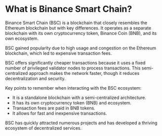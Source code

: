 # What is Binance Smart Chain?

Binance Smart Chain (BSC) is a blockchain that closely resembles the Ethereum blockchain but with key differences. It operates as a separate blockchain with its own cryptocurrency token, Binance Coin (BNB), and its own ecosystem.

BSC gained popularity due to high usage and congestion on the Ethereum blockchain, which led to expensive transaction fees.

BSC offers significantly cheaper transactions because it uses a fixed number of privileged validator nodes to process transactions. This semi-centralized approach makes the network faster, though it reduces decentralization and security.

Key points to remember when interacting with the BSC ecosystem:

- It is a standalone blockchain with a semi-centralized architecture.
- It has its own cryptocurrency token (BNB) and ecosystem.
- Transaction fees are paid in BNB tokens.
- It allows for fast and inexpensive transactions.

BSC has quickly attracted numerous projects and has developed a thriving ecosystem of decentralized services.